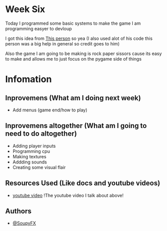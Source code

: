 # Week Six
Today I programmed some basic systems to make the game I am programming easyer to devloup

I got this idea from [This person](https://www.youtube.com/channel/UCPrRY0S-VzekrJK7I7F4-Mg) so yea (I also used alot of his code this person was a big help in general so credit goes to him)

Also the game I am going to be making is rock paper sissors cause its easy to make and allows me to just focus on the pygame side of things

# Infomation
## Inprovemens (What am I doing next week)

- Add menus (game end/how to play)

## Inprovemens altogether (What am I going to need to do altogether)

- Adding player inputs
- Programming cpu
- Making textures
- Addding sounds
- Creating some visual flair

## Resources Used (Like docs and youtube videos)

- [youtube video](https://www.youtube.com/watch?v=2iyx8_elcYg) !The youtube video I talk about above!

## Authors
- [@SoupyFX ](https://github.com/SoupyFX)

